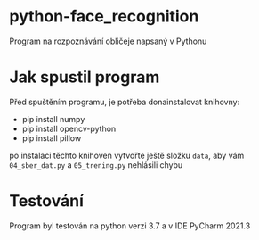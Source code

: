 # python-face_recognition
Program na rozpoznávání obličeje napsaný v Pythonu

# Jak spustil program
Před spuštěním programu, je potřeba donainstalovat knihovny:

- pip install numpy
- pip install opencv-python
- pip install pillow

po instalaci těchto knihoven vytvořte ještě složku `data`, aby vám `04_sber_dat.py` a `05_trening.py` nehlásili chybu

# Testování
Program byl testován na python verzi 3.7 a v IDE PyCharm 2021.3
